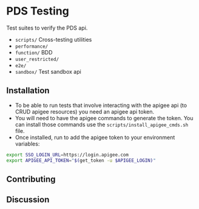 # PDS Testing

Test suites to verify the PDS api.

* `scripts/` Cross-testing utilities
* `performance/` 
* `function/` BDD
* `user_restricted/` 
* `e2e/` 
* `sandbox/` Test sandbox api 

## Installation

* To be able to run tests that involve interacting with the apigee api (to CRUD apigee resources) you need an apigee api token.
* You will need to have the apigee commands to generate the token. You can install those commands use the `scripts/install_apigee_cmds.sh` file.
* Once installed, run to add the apigee token to your environment variables:

```bash
export SSO_LOGIN_URL=https://login.apigee.com
export APIGEE_API_TOKEN="$(get_token -u $APIGEE_LOGIN)"
```


## Contributing



## Discussion






